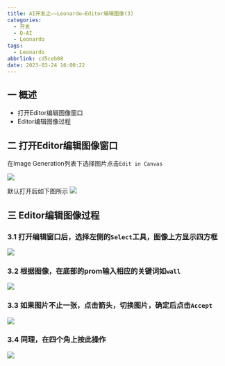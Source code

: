 ```yaml
---
title: AI开发之——Leonardo—Editor编辑图像(3)
categories:
  - 开发
  - Q-AI
  - Leonardo
tags:
  - Leonardo
abbrlink: cd5ceb08
date: 2023-03-24 16:00:22
---
```

## 一 概述

* 打开Editor编辑图像窗口
* Editor编辑图像过程

<!--more-->

## 二 打开Editor编辑图像窗口

在Image Generation列表下选择图片点击`Edit in Canvas`

![][1]

默认打开后如下图所示
![][2]

## 三 Editor编辑图像过程
### 3.1 打开编辑窗口后，选择左侧的`Select`工具，图像上方显示四方框

![][3]

### 3.2 根据图像，在底部的prom输入相应的关键词如`wall`

![][4]

### 3.3 如果图片不止一张，点击箭头，切换图片，确定后点击`Accept`
![][5]

### 3.4 同理，在四个角上按此操作
![][6]


[1]:https://cdn.jsdelivr.net/gh/PGzxc/CDN/blog-ai/ai-leonardo-editor-canvas-click.png
[2]:https://cdn.jsdelivr.net/gh/PGzxc/CDN/blog-ai/ai-leonardo-editor-canvas-click-open.png
[3]:https://cdn.jsdelivr.net/gh/PGzxc/CDN/blog-ai/ai-leonardo-editor-choice-tools.png
[4]:https://cdn.jsdelivr.net/gh/PGzxc/CDN/blog-ai/ai-leonardo-editor-canvas-make-new.png
[5]:https://cdn.jsdelivr.net/gh/PGzxc/CDN/blog-ai/ai-leonardo-editor-canvas-make-new-switch.png
[6]:https://cdn.jsdelivr.net/gh/PGzxc/CDN/blog-ai/ai-leonardo-editor-canvas-make-finish.png